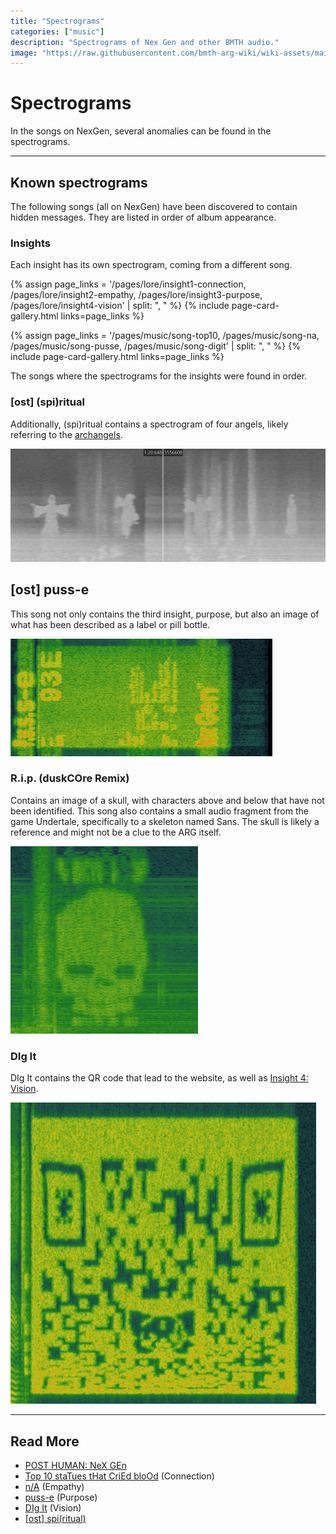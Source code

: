 ```yaml
---
title: "Spectrograms"
categories: ["music"]
description: "Spectrograms of Nex Gen and other BMTH audio."
image: "https://raw.githubusercontent.com/bmth-arg-wiki/wiki-assets/main/music/spectrograms/skull_spectrogram.png"
---
```

# Spectrograms

In the songs on NexGen, several anomalies can be found in the spectrograms.

***

## Known spectrograms

The following songs (all on NexGen) have been discovered to contain hidden messages. 
They are listed in order of album appearance.

### Insights

Each insight has its own spectrogram, coming from a different song.

{% assign page_links = '/pages/lore/insight1-connection, /pages/lore/insight2-empathy, /pages/lore/insight3-purpose, /pages/lore/insight4-vision' | split: ", " %}
{% include page-card-gallery.html links=page_links %}

{% assign page_links = '/pages/music/song-top10, /pages/music/song-na, /pages/music/song-pusse, /pages/music/song-digit' | split: ", " %}
{% include page-card-gallery.html links=page_links %}

The songs where the spectrograms for the insights were found in order.

### [ost] (spi)ritual

Additionally, (spi)ritual contains a spectrogram of four angels, likely referring to the [archangels](../characters/characters#the-archangels).

![Spectrogram of (spi)ritual with low resolution angels](https://raw.githubusercontent.com/bmth-arg-wiki/wiki-assets/main/music/spectrograms/spectrogram-archangels.png)

## [ost] puss-e

This song not only contains the third insight, purpose, but also an image of what has been described as a 
label or pill bottle.

![Spectrogram of pill bottle](https://raw.githubusercontent.com/bmth-arg-wiki/wiki-assets/main/music/spectrograms/spectogram_pusse_end.png)

### R.i.p. (duskCOre Remix)

Contains an image of a skull, with characters above and below that have not been identified. This song also 
contains a small audio fragment from the game Undertale, specifically to a skeleton named Sans. The skull is likely a 
reference and might not be a clue to the ARG itself.

![Skull in R.i.p.](https://raw.githubusercontent.com/bmth-arg-wiki/wiki-assets/main/music/spectrograms/skull_spectrogram.png)

### DIg It

DIg It contains the QR code that lead to the website, as well as 
[Insight 4: Vision](../lore/insight4-vision).

![Terrible spectrogram of the QR code for the website](https://raw.githubusercontent.com/bmth-arg-wiki/wiki-assets/main/music/spectrograms/spectrogram_qr.png)

***

## Read More

- [POST HUMAN: NeX GEn](ph-nex-gen)
- [Top 10 staTues tHat CriEd bloOd](song-top10) (Connection)
- [n/A](song-na) (Empathy)
- [puss-e](song-pusse) (Purpose)
- [DIg It](song-digit) (Vision)
- [[ost] spi(ritual)](song-spiritual)